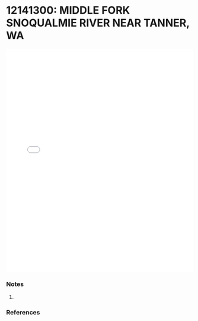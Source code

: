 # 12141300: MIDDLE FORK SNOQUALMIE RIVER NEAR TANNER, WA

<iframe src="/_static/stations/12141300_fdc.html" width="100%" height="600" frameborder="0"></iframe>

### Notes
1. 

### References

